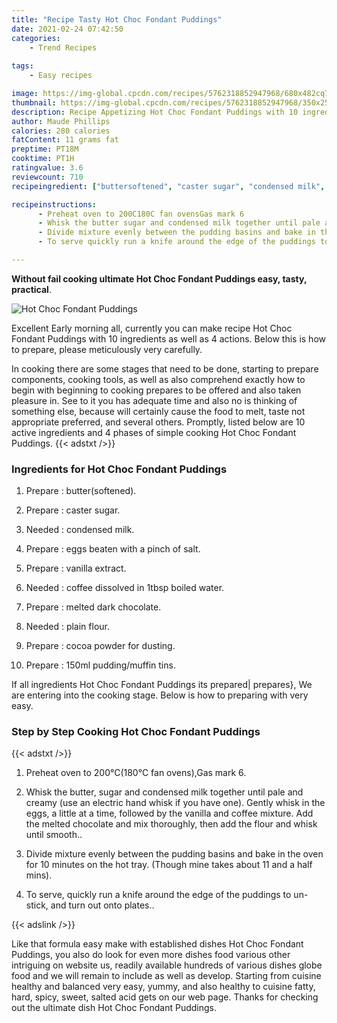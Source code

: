 ```yaml
---
title: "Recipe Tasty Hot Choc Fondant Puddings"
date: 2021-02-24 07:42:50
categories:
    - Trend Recipes
    
tags:
    - Easy recipes

image: https://img-global.cpcdn.com/recipes/5762318852947968/680x482cq70/hot-choc-fondant-puddings-recipe-main-photo.jpg
thumbnail: https://img-global.cpcdn.com/recipes/5762318852947968/350x250cq70/hot-choc-fondant-puddings-recipe-main-photo.jpg
description: Recipe Appetizing Hot Choc Fondant Puddings with 10 ingredients and 4 stages of easy cooking.
author: Maude Phillips
calories: 280 calories
fatContent: 11 grams fat
preptime: PT18M
cooktime: PT1H
ratingvalue: 3.6
reviewcount: 710
recipeingredient: ["buttersoftened", "caster sugar", "condensed milk", "eggs beaten with a pinch of salt", "vanilla extract", "coffee dissolved in 1tbsp boiled water", "melted dark chocolate", "plain flour", "cocoa powder for dusting", "150ml puddingmuffin tins"]

recipeinstructions: 
      - Preheat oven to 200C180C fan ovensGas mark 6 
      - Whisk the butter sugar and condensed milk together until pale and creamy use an electric hand whisk if you have one Gently whisk in the eggs a little at a time followed by the vanilla and coffee mixture Add the melted chocolate and mix thoroughly then add the flour and whisk until smooth 
      - Divide mixture evenly between the pudding basins and bake in the oven for 10 minutes on the hot tray Though mine takes about 11 and a half mins 
      - To serve quickly run a knife around the edge of the puddings to unstick and turn out onto plates

---
```




**Without fail cooking ultimate Hot Choc Fondant Puddings easy, tasty, practical**. 


![Hot Choc Fondant Puddings](https://img-global.cpcdn.com/recipes/5762318852947968/680x482cq70/hot-choc-fondant-puddings-recipe-main-photo.jpg "Hot Choc Fondant Puddings")




Excellent Early morning all, currently you can make recipe Hot Choc Fondant Puddings with 10 ingredients as well as 4 actions. Below this is how to prepare, please meticulously very carefully.

In cooking there are some stages that need to be done, starting to prepare components, cooking tools, as well as also comprehend exactly how to begin with beginning to cooking prepares to be offered and also taken pleasure in. See to it you has adequate time and also no is thinking of something else, because will certainly cause the food to melt, taste not appropriate preferred, and several others. Promptly, listed below are 10 active ingredients and 4 phases of simple cooking Hot Choc Fondant Puddings.
{{< adstxt />}}

### Ingredients for Hot Choc Fondant Puddings


1. Prepare  : butter(softened).

1. Prepare  : caster sugar.

1. Needed  : condensed milk.

1. Prepare  : eggs beaten with a pinch of salt.

1. Prepare  : vanilla extract.

1. Needed  : coffee dissolved in 1tbsp boiled water.

1. Prepare  : melted dark chocolate.

1. Needed  : plain flour.

1. Prepare  : cocoa powder for dusting.

1. Prepare  : 150ml pudding/muffin tins.



If all ingredients Hot Choc Fondant Puddings its prepared| prepares}, We are entering into the cooking stage. Below is how to preparing with very easy.

### Step by Step Cooking Hot Choc Fondant Puddings

{{< adstxt />}}


1. Preheat oven to 200°C(180°C fan ovens),Gas mark 6.



1. Whisk the butter, sugar and condensed milk together until pale and creamy (use an electric hand whisk if you have one). Gently whisk in the eggs, a little at a time, followed by the vanilla and coffee mixture. Add the melted chocolate and mix thoroughly, then add the flour and whisk until smooth..



1. Divide mixture evenly between the pudding basins and bake in the oven for 10 minutes on the hot tray. (Though mine takes about 11 and a half mins).



1. To serve, quickly run a knife around the edge of the puddings to un-stick, and turn out onto plates..





{{< adslink />}}

Like that formula easy make with established dishes Hot Choc Fondant Puddings, you also do look for even more dishes food various other intriguing on website us, readily available hundreds of various dishes globe food and we will remain to include as well as develop. Starting from cuisine healthy and balanced very easy, yummy, and also healthy to cuisine fatty, hard, spicy, sweet, salted acid gets on our web page. Thanks for checking out the ultimate dish Hot Choc Fondant Puddings.
